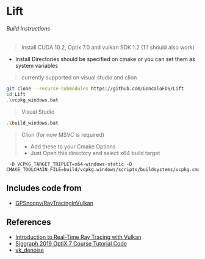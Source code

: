 # Lift

###### Build Instructions



> Install CUDA 10.2, Optix 7.0 and vulkan SDK 1.2 (1.1 should also work)
*  Install Directories should be specified on cmake or you can set them as system variables

> currently supported on visual studio and clion
 
```bash
git clone --recurse-submodules https://github.com/GoncaloFDS/Lift
cd Lift
.\vcpkg_windows.bat
```

> Visual Studio
```bash
.\build_windows.bat
```

> Clion (for now MSVC is required)
>* Add these to your Cmake Options
>* Just Open this directory and select x64 build target 
```
 -D VCPKG_TARGET_TRIPLET=x64-windows-static -D CMAKE_TOOLCHAIN_FILE=build/vcpkg.windows/scripts/buildsystems/vcpkg.cmake
```

## Includes code from

* [GPSnoopy/RayTracingInVulkan](https://github.com/GPSnoopy/RayTracingInVulkan)

## References

* [Introduction to Real-Time Ray Tracing with Vulkan](https://devblogs.nvidia.com/vulkan-raytracing/)
* [Siggraph 2019 OptiX 7 Course Tutorial Code](https://gitlab.com/ingowald/optix7course)
* [vk_denoise](https://github.com/nvpro-samples/vk_denoise)
